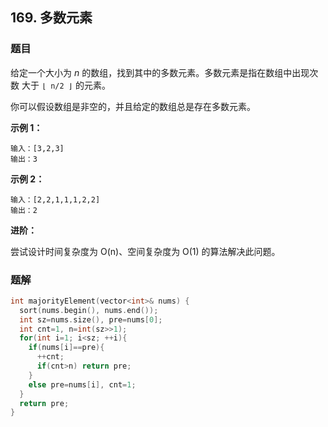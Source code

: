 ## 169. 多数元素

### 题目

给定一个大小为 *n* 的数组，找到其中的多数元素。多数元素是指在数组中出现次数 大于 `⌊ n/2 ⌋` 的元素。

你可以假设数组是非空的，并且给定的数组总是存在多数元素。

**示例 1：**

```
输入：[3,2,3]
输出：3
```

**示例 2：**

```
输入：[2,2,1,1,1,2,2]
输出：2
```

**进阶：**

尝试设计时间复杂度为 O(n)、空间复杂度为 O(1) 的算法解决此问题。

### 题解

```cpp
int majorityElement(vector<int>& nums) {
  sort(nums.begin(), nums.end());
  int sz=nums.size(), pre=nums[0];
  int cnt=1, n=int(sz>>1);
  for(int i=1; i<sz; ++i){
    if(nums[i]==pre){
      ++cnt;
      if(cnt>n) return pre;
    }
    else pre=nums[i], cnt=1;
  }
  return pre;
}
```
